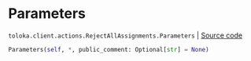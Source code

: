 # Parameters
`toloka.client.actions.RejectAllAssignments.Parameters` | [Source code](https://github.com/Toloka/toloka-kit/blob/v1.2.3/src/client/actions.py#L213)

```python
Parameters(self, *, public_comment: Optional[str] = None)
```

